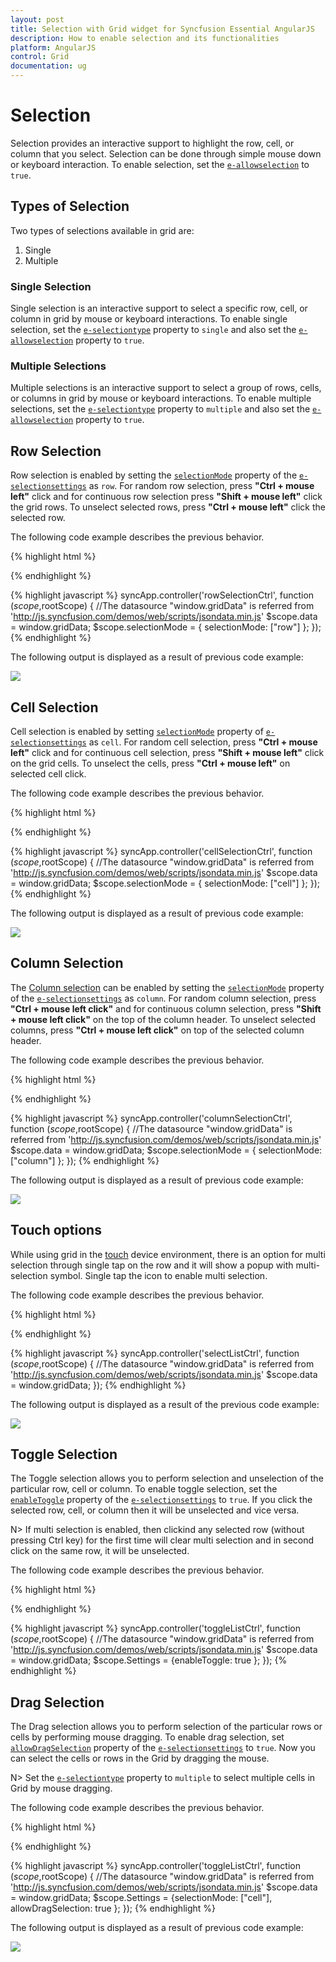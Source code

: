 ```yaml
---
layout: post
title: Selection with Grid widget for Syncfusion Essential AngularJS
description: How to enable selection and its functionalities
platform: AngularJS
control: Grid
documentation: ug
--- 
```

# Selection

Selection provides an interactive support to highlight the row, cell, or column that you select. Selection can be done through simple mouse down or keyboard interaction. To enable selection, set the [`e-allowselection`](http://help.syncfusion.com/api/js/ejgrid#members:allowselection "allowSelection") to `true`.          

## Types of Selection

Two types of selections available in grid are:                              

1. Single 
2. Multiple 

### Single Selection

Single selection is an interactive support to select a specific row, cell, or column in grid by mouse or keyboard interactions. To enable single selection, set the [`e-selectiontype`](http://help.syncfusion.com/api/js/ejgrid#members:selectiontype "selectionType") property to `single` and also set the [`e-allowselection`](http://help.syncfusion.com/api/js/ejgrid#members:allowselection "allowSelection") property to `true`.                                                               

### Multiple Selections

Multiple selections is an interactive support to select a group of rows, cells, or columns in grid by mouse or keyboard interactions. To enable multiple selections, set the [`e-selectiontype`](http://help.syncfusion.com/api/js/ejgrid#members:selectiontype "selectionType") property to `multiple` and also set the [`e-allowselection`](http://help.syncfusion.com/api/js/ejgrid#members:allowselection "allowSelection") property to `true`.        

## Row Selection

Row selection is enabled by setting the [`selectionMode`](http://help.syncfusion.com/api/js/ejgrid#members:selectionsettings-selectionmode "selectionMode") property of the [`e-selectionsettings`](http://help.syncfusion.com/api/js/ejgrid#members:selectionsettings "selectionSettings") as `row`. For random row selection, press **"Ctrl + mouse left"** click and for continuous row selection press **"Shift + mouse left"** click the grid rows. To unselect selected rows, press **"Ctrl + mouse left"** click the selected row.

The following code example describes the previous behavior.

{% highlight html %}
 <div ng-controller="rowSelectionCtrl">
     <div id="Grid" ej-grid e-datasource="data" e-allowpaging="true" e-allowselection="true" e-selectionsettings="selectionMode" e-selectiontype="multiple">   
          <div e-columns>
             <div e-column e-field="OrderID"></div>
             <div e-column e-field="EmployeeID"></div>
             <div e-column e-field="ShipCity"></div>
             <div e-column e-field="ShipCountry"></div>
             <div e-column e-field="Freight"></div>
           </div>
     </div>
 </div>
{% endhighlight %}

{% highlight javascript %}
    syncApp.controller('rowSelectionCtrl', function ($scope,$rootScope) {
       //The datasource "window.gridData" is referred from 'http://js.syncfusion.com/demos/web/scripts/jsondata.min.js'
         $scope.data = window.gridData;
		 $scope.selectionMode = { selectionMode: ["row"] };
      });
{% endhighlight %}

The following output is displayed as a result of previous code example:                 

![](selection_images/selection_img1.png)


## Cell Selection

Cell selection is enabled by setting [`selectionMode`](http://help.syncfusion.com/api/js/ejgrid#members:selectionsettings-selectionmode "selectionMode") property of [`e-selectionsettings`](http://help.syncfusion.com/api/js/ejgrid#members:selectionsettings "selectionSettings") as `cell`. For random cell selection, press **"Ctrl + mouse left"** click and for continuous cell selection, press **"Shift + mouse left"** click on the grid cells. To unselect the cells, press **"Ctrl + mouse left"** on selected cell click.

The following code example describes the previous behavior.

{% highlight html %}
 <div ng-controller="cellSelectionCtrl">
     <div id="Grid" ej-grid e-datasource="data" e-allowpaging="true" e-allowselection="true" e-selectionsettings="selectionMode" e-selectiontype="multiple">
          <div e-columns>
             <div e-column e-field="OrderID"></div>
             <div e-column e-field="EmployeeID"></div>
             <div e-column e-field="ShipCity"></div>
             <div e-column e-field="ShipCountry"></div>
             <div e-column e-field="Freight"></div>
          </div>
     </div>
 </div>
{% endhighlight %}

{% highlight javascript %}
     syncApp.controller('cellSelectionCtrl', function ($scope,$rootScope) {
       //The datasource "window.gridData" is referred from 'http://js.syncfusion.com/demos/web/scripts/jsondata.min.js'
        $scope.data = window.gridData;
		$scope.selectionMode = { selectionMode: ["cell"] };
      });
{% endhighlight %}


The following output is displayed as a result of previous code example:              

![](selection_images/selection_img2.png)

## Column Selection

The [Column selection](http://help.syncfusion.com/api/js/ejgrid#members:selectionsettings-selectionmode "Column selection") can be enabled by setting the [`selectionMode`](http://help.syncfusion.com/api/js/ejgrid#members:selectionsettings-selectionmode "selectionMode") property of the [`e-selectionsettings`](http://help.syncfusion.com/api/js/ejgrid#members:selectionsettings "selectionSettings") as `column`. For random column selection, press **"Ctrl + mouse left click"** and for continuous column selection, press **"Shift + mouse left click"** on the top of the column header. To unselect selected columns, press **"Ctrl + mouse left click"** on top of the selected column header.

The following code example describes the previous behavior.                                      

{% highlight html %}
<div ng-controller="columnSelectionCtrl">
     <div id="Grid" ej-grid e-datasource="data" e-allowpaging="true" e-allowselection="true" e-selectionsettings="selectionMode" e-selectiontype="multiple">
          <div e-columns>
             <div e-column e-field="OrderID"></div>
             <div e-column e-field="EmployeeID"></div>
             <div e-column e-field="ShipCity"></div>
             <div e-column e-field="ShipCountry"></div>
             <div e-column e-field="Freight"></div>
          </div>
     </div>
 </div>
{% endhighlight %}

{% highlight javascript %}
      syncApp.controller('columnSelectionCtrl', function ($scope,$rootScope) {
       //The datasource "window.gridData" is referred from 'http://js.syncfusion.com/demos/web/scripts/jsondata.min.js'
            $scope.data = window.gridData;
		    $scope.selectionMode = { selectionMode: ["column"] };
      });
{% endhighlight %}

The following output is displayed as a result of previous code example:                      

![](selection_images/selection_img4.png)                                                                                                                               


## Touch options

While using grid in the [touch](http://help.syncfusion.com/api/js/ejgrid#members:enabletouch "touch") device environment, there is an option for multi selection through single tap on the row and it will show a popup with multi-selection symbol. Single tap the icon to enable multi selection.                       

The following code example describes the previous behavior. 

{% highlight html %}
<div ng-controller="selectListCtrl">
     <div id="Grid" ej-grid e-datasource="data" e-allowpaging="true" e-enabletouch="true" e-allowselection="true" e-selectiontype="multiple">                     
          <div e-columns>
             <div e-column e-field="OrderID" ></div>
             <div e-column e-field="EmployeeID"></div>
             <div e-column e-field="ShipCity"></div>
             <div e-column e-field="ShipCountry"></div>
             <div e-column e-field="Freight"></div>                                                                                     
          </div>
     </div>
 </div>
{% endhighlight %}

{% highlight javascript %}
      syncApp.controller('selectListCtrl', function ($scope,$rootScope) {
       //The datasource "window.gridData" is referred from 'http://js.syncfusion.com/demos/web/scripts/jsondata.min.js'
        $scope.data = window.gridData;
      });
{% endhighlight %}

The following output is displayed as a result of the previous code example:

![](selection_images/selection_img5.png)


## Toggle Selection

The Toggle selection allows you to perform selection and unselection of the particular row, cell or column. To enable toggle selection, set the [`enableToggle`](http://help.syncfusion.com/api/js/ejgrid#members:selectionsettings-enabletoggle "enableToggle") property of the [`e-selectionsettings`](http://help.syncfusion.com/api/js/ejgrid#members:selectionsettings "selectionSettings") to `true`. If you click the selected row, cell, or column then it will be unselected and vice versa. 

N> If multi selection is enabled, then clickind any selected row (without pressing Ctrl key) for the first time will clear multi selection and in second click on the same row, it will be unselected. 

The following code example describes the previous behavior.    

{% highlight html %}
<div ng-controller="toggleListCtrl">
     <div id="Grid" ej-grid e-datasource="data" e-allowpaging="true" e-allowselection="true" e-selectionsettings="Settings">
          <div e-columns>
             <div e-column e-field="OrderID" ></div>
             <div e-column e-field="EmployeeID"></div>
             <div e-column e-field="ShipCity"></div>
             <div e-column e-field="ShipCountry"></div>
             <div e-column e-field="Freight"></div>
          </div>
     </div>
 </div>
{% endhighlight %}

{% highlight javascript %}
      syncApp.controller('toggleListCtrl', function ($scope,$rootScope) {
       //The datasource "window.gridData" is referred from 'http://js.syncfusion.com/demos/web/scripts/jsondata.min.js'
        $scope.data = window.gridData;
		$scope.Settings = {enableToggle: true };
      });
{% endhighlight %}


## Drag Selection

The Drag selection allows you to perform selection of the particular rows or cells by performing mouse dragging.  To enable drag selection, set [`allowDragSelection`](http://help.syncfusion.com/api/js/ejgrid#members:selectionsettings-allowDragSelection "allowDragSelection") property of the [`e-selectionsettings`](http://help.syncfusion.com/api/js/ejgrid#members:selectionsettings "selectionSettings") to `true`. Now you can select the cells or rows in the Grid by dragging the mouse. 

N> Set the [`e-selectiontype`](http://help.syncfusion.com/api/js/ejgrid#members:selectiontype "selectionType") property to `multiple` to select multiple cells in Grid by mouse dragging. 

The following code example describes the previous behavior. 

{% highlight html %}
<div ng-controller="toggleListCtrl">
     <div id="Grid" ej-grid e-datasource="data" e-allowpaging="true" e-allowselection="true" e-selectionsettings="Settings" e-selectiontype="multiple">
          <div e-columns>
             <div e-column e-field="OrderID" ></div>
             <div e-column e-field="EmployeeID"></div>
             <div e-column e-field="ShipCity"></div>
             <div e-column e-field="ShipCountry"></div>
             <div e-column e-field="Freight"></div>
          </div>
     </div>
 </div>
{% endhighlight %}

{% highlight javascript %}
      syncApp.controller('toggleListCtrl', function ($scope,$rootScope) {
       //The datasource "window.gridData" is referred from 'http://js.syncfusion.com/demos/web/scripts/jsondata.min.js'
        $scope.data = window.gridData;
		$scope.Settings = {selectionMode: ["cell"], allowDragSelection: true };
      });
{% endhighlight %}

The following output is displayed as a result of previous code example: 

![](selection_images/Selection_img7.png)

